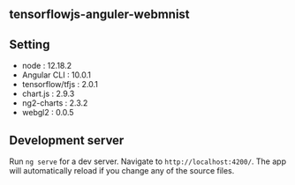 ## tensorflowjs-anguler-webmnist

## Setting
* node : 12.18.2
* Angular CLI : 10.0.1
* tensorflow/tfjs : 2.0.1
* chart.js : 2.9.3
* ng2-charts : 2.3.2
* webgl2 : 0.0.5

## Development server

Run `ng serve` for a dev server. Navigate to `http://localhost:4200/`. The app will automatically reload if you change any of the source files.

